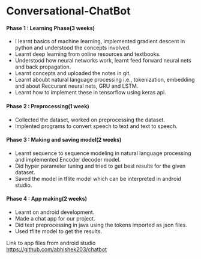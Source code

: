 # Conversational-ChatBot


#### Phase 1 : Learning Phase(3 weeks)
        
- I learnt basics of machine learning, implemented gradient descent in python and understood the concepts involved. 
- Learnt deep learning from online resources and textbooks. 
- Understood how neural networks work, learnt feed forward neural nets and back propagation.
- Learnt concepts and uploaded the notes in git.
- Learnt aboubt natural language processing i.e., tokenization, embedding and about Reccurant neural nets, GRU and LSTM.
- Learnt how to implement these in tensorflow using keras api.



#### Phase 2 : Preprocessing(1 week)
        
- Collected the dataset, worked on preprocessing the dataset.
- Implented programs to convert speech to text and text to speech.



#### Phase 3 : Making and saving model(2 weeks)
        
- Learnt sequence to sequence modeling in natural language processing and implemented Encoder decoder model.
- Did hyper parameter tuning and tried to get best results for the given dataset.
- Saved the model in tflite model which can be interpreted in android studio.


#### Phase 4 : App making(2 weeks)
        
- Learnt on android development.
- Made a chat app for our project.
- Did text preprocessing in java  using the tokens imported as json files.
- Used tflite model to get the results.


Link to app files from android studio
<https://github.com/abhishek203/chatbot>
